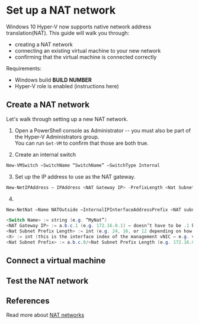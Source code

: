 # Set up a NAT network

Windows 10 Hyper-V now supports native network address translation(NAT).  This guide will walk you through:
* creating a NAT network
* connecting an existing virtual machine to your new network
* confirming that the virtual machine is connected correctly

Requirements:
* Windows build **BUILD NUMBER**
* Hyper-V role is enabled (instructions here)

## Create a NAT network
Let's walk through setting up a new NAT network.

1.  Open a PowerShell console as Administrator -- you must also be part of the Hyper-V Administrators group.  
  You can run `Get-VM` to confirm that those are both true.

2. Create an internal switch  
  
  ``` PowerShell
  New-VMSwitch –SwitchName “SwitchName” –SwitchType Internal
  ```

3. Set up the IP address to use as the NAT gateway.  
   
  ``` PowerShell
  New-NetIPAddress – IPAddress <NAT Gateway IP> -PrefixLength <Nat Subnet Prefix Length> -InterfaceIndex <X>
  ```

4. 

  ``` PowerShell
  New-NetNat –Name NATOutside –InternalIPInterfaceAddressPrefix <NAT subnet prefix>

  <Switch Name> := string (e.g. “MyNat”)
  <NAT Gateway IP> := a.b.c.1 (e.g. 172.16.0.1) – doesn’t have to be .1 but usually is (based on prefix length) 
  <Nat Subnet Prefix Length> := int (e.g. 24, 16, or 12 depending on how many IPs need to be attached to the NAT)
  <X> := int (this is the interface index of the management vNIC – e.g. vEthernet (MyNat))
  <Nat Subnet Prefix> := a.b.c.0/<Nat Subnet Prefix Length (e.g. 172.16.0.0/24)
  ```

## Connect a virtual machine

## Test the NAT network

## References
Read more about [NAT networks](https://en.wikipedia.org/wiki/Network_address_translation)